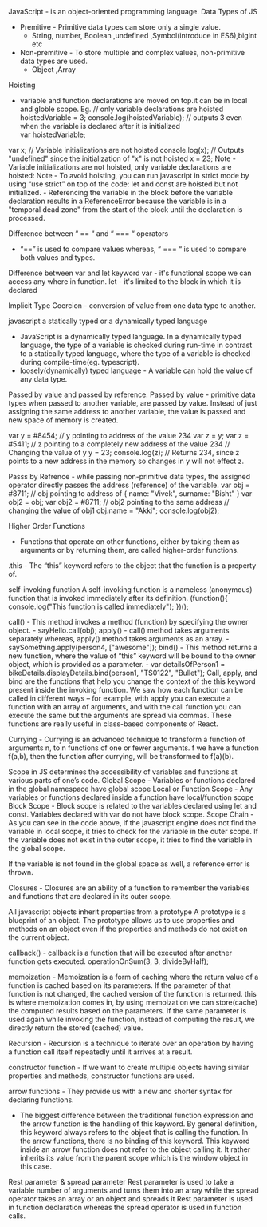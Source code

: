 JavaScript - is an object-oriented programming language.
Data Types of JS
- Premitive - Primitive data types can store only a single value.
    - String, number, Boolean ,undefined ,Symbol(introduce in ES6),bigInt etc
- Non-premitive -  To store multiple and complex values, non-primitive data types are used.
    - Object ,Array
 
Hoisting 
- variable and function declarations are moved on top.it can be in local and globle scope.
Eg. // only variable declarations are hoisted
hoistedVariable = 3;
console.log(hoistedVariable); // outputs 3 even when the variable is declared after it is initialized	
var hoistedVariable;

var x; // Variable initializations are not hoisted
console.log(x); // Outputs "undefined" since the initialization of "x" is not hoisted
x = 23;
Note - Variable initializations are not hoisted, only variable declarations are hoisted:
Note - To avoid hoisting, you can run javascript in strict mode by using “use strict” on top of the code:
let and const are hoisted but not initialized. - Referencing the variable in the block before the variable declaration results in a ReferenceError because the variable is in a "temporal dead zone" from the start of the block until the declaration is processed.

Difference between “ == “ and “ === “ operators
- “==” is used to compare values whereas, “ === “ is used to compare both values and types.

Difference between var and let keyword
var - it's functional scope we can access any where in function.
let - it's limited to the block in which it is declared

Implicit Type Coercion - conversion of value from one data type to another.

javascript a statically typed or a dynamically typed language
- JavaScript is a dynamically typed language. In a dynamically typed language, the type of a variable is checked during run-time in contrast to a statically typed language, where the type of a variable is checked during compile-time(eg. typescript).
- loosely(dynamically) typed language - A variable can hold the value of any data type.

Passed by value and passed by reference.
Passed by value - primitive data types when passed to another variable, are passed by value. Instead of just assigning the same address to another variable, the value is passed and new space of memory is created.

var y = #8454; // y pointing to address of the value 234
var z = y; 
var z = #5411; // z pointing to a completely new address of the value 234
// Changing the value of y
y = 23;
console.log(z);  // Returns 234, since z points to a new address in the memory so changes in y will not effect z.

Passs by Refrence - while passing non-primitive data types, the assigned operator directly passes the address (reference) of the variable.
var obj = #8711;  // obj pointing to address of { name: "Vivek", surname: "Bisht" }
var obj2 = obj;
var obj2 = #8711; // obj2 pointing to the same address 
// changing the value of obj1
obj.name = "Akki";
console.log(obj2);


Higher Order Functions
- Functions that operate on other functions, either by taking them as arguments or by returning them, are called higher-order functions.

.this - The “this” keyword refers to the object that the function is a property of.

self-invoking function
A self-invoking function is a nameless (anonymous) function that is invoked immediately after its definition.
(function(){
    console.log("This function is called immediately");
})();

call() - This method invokes a method (function) by specifying the owner object. - sayHello.call(obj);
apply() - call() method takes arguments separately whereas, apply() method takes arguments as an array. - saySomething.apply(person4, ["awesome"]);
bind() - This method returns a new function, where the value of “this” keyword will be bound to the owner object, which is provided as a parameter. - var detailsOfPerson1 = bikeDetails.displayDetails.bind(person1, "TS0122", "Bullet");
Call, apply, and bind are the functions that help you change the context of the this keyword present inside the invoking function.
We saw how each function can be called in different ways – for example, with apply you can execute a function with an array of arguments, and with the call function you can execute the same but the arguments are spread via commas.
These functions are really useful in class-based components of React.


Currying - Currying is an advanced technique to transform a function of arguments n, to n functions of one or fewer arguments.
f we have a function f(a,b), then the function after currying, will be transformed to f(a)(b).

Scope in JS determines the accessibility of variables and functions at various parts of one’s code.
Global Scope - Variables or functions declared in the global namespace have global scope
Local or Function Scope - Any variables or functions declared inside a function have local/function scope
Block Scope - Block scope is related to the variables declared using let and const. Variables declared with var do not have block scope.
Scope Chain - As you can see in the code above, if the javascript engine does not find the variable in local scope, it tries to check for the variable in the outer scope. If the variable does not exist in the outer scope, it tries to find the variable in the global scope.

If the variable is not found in the global space as well, a reference error is thrown.

Closures - Closures are an ability of a function to remember the variables and functions that are declared in its outer scope.


All javascript objects inherit properties from a prototype A prototype is a blueprint of an object. The prototype allows us to use properties and methods on an object even if the properties and methods do not exist on the current object.

callback() - callback is a function that will be executed after another function gets executed.
operationOnSum(3, 3, divideByHalf); 


memoization - Memoization is a form of caching where the return value of a function is cached based on its parameters. If the parameter of that function is not changed, the cached version of the function is returned.
this is where memoization comes in, by using memoization we can store(cache) the computed results based on the parameters. If the same parameter is used again while invoking the function, instead of computing the result, we directly return the stored (cached) value.

Recursion - Recursion is a technique to iterate over an operation by having a function call itself repeatedly until it arrives at a result.

constructor function - If we want to create multiple objects having similar properties and methods, constructor functions are used.


arrow functions - They provide us with a new and shorter syntax for declaring functions.
- The biggest difference between the traditional function expression and the arrow function is the handling of this keyword. By general definition, this keyword always refers to the object that is calling the function. In the arrow functions, there is no binding of this keyword. This keyword inside an arrow function does not refer to the object calling it. It rather inherits its value from the parent scope which is the window object in this case.

Rest parameter & spread parameter
Rest parameter is used to take a variable number of arguments and turns them into an array while the spread operator takes an array or an object and spreads it
Rest parameter is used in function declaration whereas the spread operator is used in function calls.
